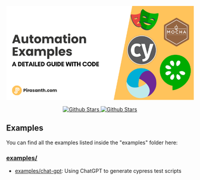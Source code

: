 ![Cypress Demo Examples](/assets/banner.png)

<p align="center">
</p>
   <p align="center" style="align: center;">
      <a href="https://github.com/pirasanthan-jesugeevegan/cypress-demo-examples/stargazers">
        <img src="https://img.shields.io/github/stars/pirasanthan-jesugeevegan/cypress-demo-examples" alt="Github Stars" />
      </a>
      <a href="/LICENSE">
        <img src="https://img.shields.io/github/license/pirasanthan-jesugeevegan/cypress-demo-examples" alt="Github Stars" />
      </a>
      
   </p>
   
## Examples

You can find all the examples listed inside the "examples" folder here:

### [examples/](examples/)
- [examples/chat-gpt](examples/chat-gpt): Using ChatGPT to generate cypress test scripts
